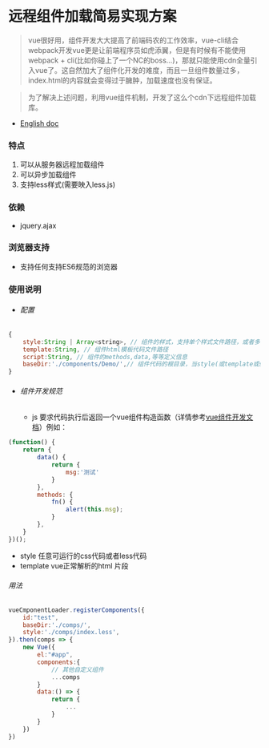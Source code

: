 # 远程组件加载简易实现方案
> vue很好用，组件开发大大提高了前端码农的工作效率，vue-cli结合webpack开发vue更是让前端程序员如虎添翼，但是有时候有不能使用webpack + cli(比如你碰上了一个NC的boss...)，那就只能使用cdn全量引入vue了。这自然加大了组件化开发的难度，而且一旦组件数量过多，index.html的内容就会变得过于臃肿，加载速度也没有保证。

> 为了解决上述问题，利用vue组件机制，开发了这么个cdn下远程组件加载库。

- [English doc](README-EN.md)

### 特点

 1. 可以从服务器远程加载组件
 2. 可以异步加载组件
 3. 支持less样式(需要映入less.js)

### 依赖

 - jquery.ajax

### 浏览器支持

 - 支持任何支持ES6规范的浏览器

### 使用说明

 - ###### 配置

```javascript
{
	style:String | Array<string>, // 组件的样式，支持单个样式文件路径，或者多个样式文件路径数据
	template:String, // 组件html模板代码文件路径
	script:String, // 组件的methods,data,等等定义信息
	baseDir:'./components/Demo/',// 组件代码的根目录，当style(或template或script) 没有配置时，默认会读取baseDir 下的 index.css(或 index.html 或 index.js)。
}
```
- ###### 组件开发规范
	- js 要求代码执行后返回一个vue组件构造函数（详情参考[vue组件开发文档](https://cn.vuejs.org/v2/guide/components-registration.html)）例如：
```javascript
(function() {
    return {
        data() {
            return {
                msg:'测试'
            }
        },
        methods: {
            fn() {
                alert(this.msg);
            }
        },
    }
})();
```
- style 任意可运行的css代码或者less代码
- template vue正常解析的html 片段

###### 用法
```javascript
vueCmponentLoader.registerComponents({
    id:"test",
    baseDir:'./comps/',
    style:'./comps/index.less',
}).then(comps => {
	new Vue({
		el:"#app",
		components:{
			// 其他自定义组件
			...comps
		}
		data:() => {
			return {
				...
			}
		}
	})
})
```